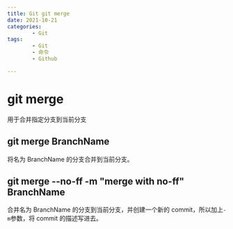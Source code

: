 ```yaml
---
title: Git git merge
date: 2021-10-21
categories:
        - Git
tags:
        - Git
        - 命令
        - Github

---
```


# git merge

用于合并指定分支到当前分支

## git merge BranchName

将名为 BranchName 的分支合并到当前分支。

## git merge --no-ff -m "merge with no-ff" BranchName

合并名为 BranchName 的分支到当前分支，并创建一个新的 commit，所以加上`-m`参数，将 commit 的描述写进去。
